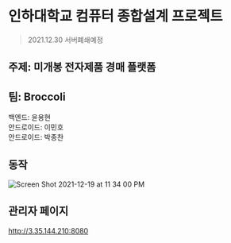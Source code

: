 # 인하대학교 컴퓨터 종합설계 프로젝트

> 2021.12.30 서버폐쇄예정

## 주제: 미개봉 전자제품 경매 플랫폼

## 팀: Broccoli
백엔드: 윤용현<br>
안드로이드: 이민호<br>
안드로이드: 박종찬<br>

## 동작

![Screen Shot 2021-12-19 at 11 34 00 PM](https://user-images.githubusercontent.com/89398909/146678735-8f04bd92-d8e6-44dc-a573-fda4de4e6002.png)

## 관리자 페이지
http://3.35.144.210:8080
